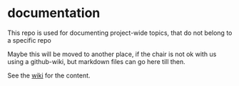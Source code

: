 # documentation

This repo is used for documenting project-wide topics, that do not belong to a specific repo

Maybe this will be moved to another place, if the chair is not ok with us using a github-wiki, but markdown files can go here till then.

See the [wiki](https://github.com/OpenData-tu/documentation/wiki) for the content.
